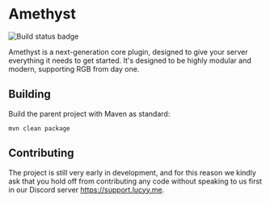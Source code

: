 # Amethyst
![Build status badge](https://img.shields.io/teamcity/build/s/Amethyst_Build?server=https%3A%2F%2Fci.lucyy.me)

Amethyst is a next-generation core plugin, designed to give your server everything it needs to get started. It's 
designed to be highly modular and modern, supporting RGB from day one.

## Building

Build the parent project with Maven as standard:

`mvn clean package`

## Contributing

The project is still very early in development, and for this reason we kindly ask that you hold off from
contributing any code without speaking to us first in our Discord server <https://support.lucyy.me>.